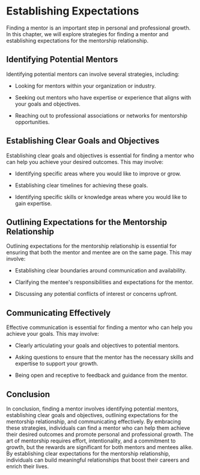 Establishing Expectations
======================================================

Finding a mentor is an important step in personal and professional growth. In this chapter, we will explore strategies for finding a mentor and establishing expectations for the mentorship relationship.

Identifying Potential Mentors
-----------------------------

Identifying potential mentors can involve several strategies, including:

* Looking for mentors within your organization or industry.

* Seeking out mentors who have expertise or experience that aligns with your goals and objectives.

* Reaching out to professional associations or networks for mentorship opportunities.

Establishing Clear Goals and Objectives
---------------------------------------

Establishing clear goals and objectives is essential for finding a mentor who can help you achieve your desired outcomes. This may involve:

* Identifying specific areas where you would like to improve or grow.

* Establishing clear timelines for achieving these goals.

* Identifying specific skills or knowledge areas where you would like to gain expertise.

Outlining Expectations for the Mentorship Relationship
------------------------------------------------------

Outlining expectations for the mentorship relationship is essential for ensuring that both the mentor and mentee are on the same page. This may involve:

* Establishing clear boundaries around communication and availability.

* Clarifying the mentee's responsibilities and expectations for the mentor.

* Discussing any potential conflicts of interest or concerns upfront.

Communicating Effectively
-------------------------

Effective communication is essential for finding a mentor who can help you achieve your goals. This may involve:

* Clearly articulating your goals and objectives to potential mentors.

* Asking questions to ensure that the mentor has the necessary skills and expertise to support your growth.

* Being open and receptive to feedback and guidance from the mentor.

Conclusion
----------

In conclusion, finding a mentor involves identifying potential mentors, establishing clear goals and objectives, outlining expectations for the mentorship relationship, and communicating effectively. By embracing these strategies, individuals can find a mentor who can help them achieve their desired outcomes and promote personal and professional growth. The art of mentorship requires effort, intentionality, and a commitment to growth, but the rewards are significant for both mentors and mentees alike. By establishing clear expectations for the mentorship relationship, individuals can build meaningful relationships that boost their careers and enrich their lives.
